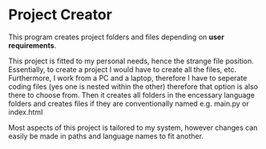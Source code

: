 # Project Creator

This program creates project folders and files depending on **user requirements**.

This project is fitted to my personal needs, hence the strange file position. Essentially, to create a project I would have to create all the files,
etc. Furthermore, I work from a PC and a laptop, therefore I have to seperate coding files (yes one is nested within the other) therefore that option
 is also there to choose from. Then it creates all folders in the encessary language folders and creates files if they are conventionally named e.g. main.py or index.html

 Most aspects of this project is tailored to my system, however changes can easily be made in paths and language names to fit another.

